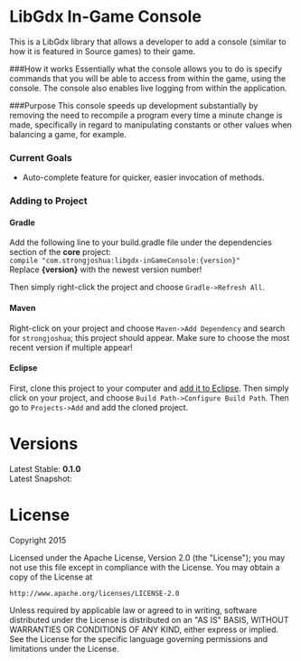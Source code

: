# LibGdx In-Game Console
This is a LibGdx library that allows a developer to add a console (similar to how it is featured in Source games) to their game.

###How it works
Essentially what the console allows you to do is specify commands that you will be able to access from within the game, using the console. The console also enables live logging from within the application.

###Purpose
This console speeds up development substantially by removing the need to recompile a program every time a minute change is made, specifically in regard to manipulating constants or other values when balancing a game, for example.

### Current Goals
* Auto-complete feature for quicker, easier invocation of methods.

### Adding to Project  
#### Gradle
Add the following line to your build.gradle file under the dependencies section of the **core** project:  
`compile "com.strongjoshua:libgdx-inGameConsole:{version}"`  
Replace **{version}** with the newest version number!

Then simply right-click the project and choose `Gradle->Refresh All`.

#### Maven
Right-click on your project and choose `Maven->Add Dependency` and search for `strongjoshua`; this project should appear. Make sure to choose the most recent version if multiple appear!

#### Eclipse
First, clone this project to your computer and [add it to Eclipse](http://www.eclipse.org/forums/index.php/t/226301/). Then simply click on your project, and choose `Build Path->Configure Build Path`. Then go to `Projects->Add` and add the cloned project.

Versions
========
Latest Stable: **0.1.0**  
Latest Snapshot:

License
=======
Copyright 2015

Licensed under the Apache License, Version 2.0 (the "License");
you may not use this file except in compliance with the License.
You may obtain a copy of the License at

    http://www.apache.org/licenses/LICENSE-2.0

Unless required by applicable law or agreed to in writing, software
distributed under the License is distributed on an "AS IS" BASIS,
WITHOUT WARRANTIES OR CONDITIONS OF ANY KIND, either express or implied.
See the License for the specific language governing permissions and
limitations under the License.
